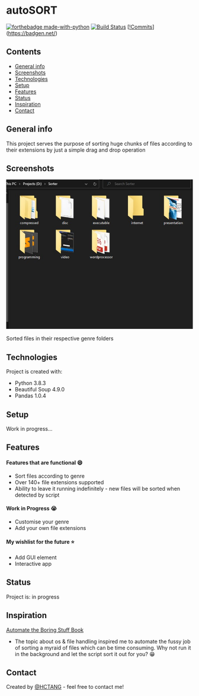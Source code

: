 # autoSORT
[![forthebadge made-with-python](http://ForTheBadge.com/images/badges/made-with-python.svg)](https://www.python.org/)
[![Build Status](https://travis-ci.com/thchong-code/autoSORT-upload.svg?branch=master)](https://travis-ci.com/thchong-code/autoSORT-upload)
[[!Commits](https://badgen.net/badge/github/commits/micromatch/micromatch/4.0.1)](https://badgen.net/)
## Contents
* [General info](#general-info)
* [Screenshots](#screenshots)
* [Technologies](#technologies)
* [Setup](#setup)
* [Features](#features)
* [Status](#status)
* [Inspiration](#inspiration)
* [Contact](#contact)

## General info

This project serves the purpose of sorting huge chunks of files according to their extensions by just a simple drag and drop operation

## Screenshots
![ss1](./img/ss1.jpg)

Sorted files in their respective genre folders

## Technologies
Project is created with:
* Python 3.8.3 
* Beautiful Soup 4.9.0 
* Pandas 1.0.4

## Setup
Work in progress...

## Features
#### Features that are functional :smile:
* Sort files according to genre
* Over 140+ file extensions supported
* Ability to leave it running indefinitely - new files will be sorted when detected by script
#### Work in Progress :sob:
* Customise your genre
* Add your own file extensions
#### My wishlist for the future :star:
* Add GUI element
* Interactive app

## Status
Project is: in progress 

## Inspiration 
[Automate the Boring Stuff Book](https://automatetheboringstuff.com/) 
* The topic about os & file handling inspired me to automate the fussy job of sorting a myraid of files which can be time consuming. Why not run it in the background and let the script sort it out for you? :grin:

## Contact
Created by [@HCTANG](https://github.com/thchong-code) - feel free to contact me!

